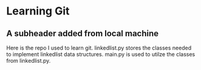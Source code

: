 # Learning Git
## A subheader added from local machine

Here is the repo I used to learn git.
linkedlist.py stores the classes needed to implement linkedlist data structures.
main.py is used to utilze the classes from linkedlist.py.